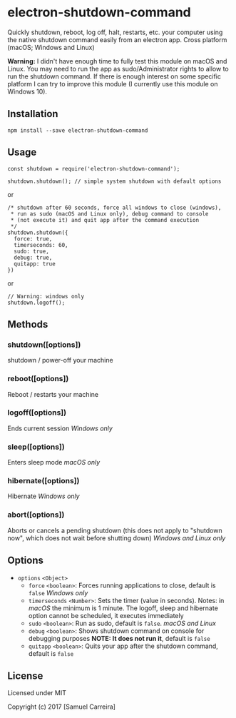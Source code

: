 electron-shutdown-command
=================

Quickly shutdown, reboot, log off, halt, restarts, etc. your computer using the native shutdown command easily from an electron app. Cross platform (macOS; Windows and Linux)

**Warning:** I didn't have enough time to fully test this module on macOS and Linux. You may need to run the app as sudo/Administrator rights to allow to run the shutdown command. If there is enough interest on some specific platform I can try to improve this module (I currently use this module on Windows 10).

## Installation

    npm install --save electron-shutdown-command

## Usage

```
const shutdown = require('electron-shutdown-command');

shutdown.shutdown(); // simple system shutdown with default options
```

or

```
/* shutdown after 60 seconds, force all windows to close (windows),
 * run as sudo (macOS and Linux only), debug command to console
 * (not execute it) and quit app after the command execution
 */
shutdown.shutdown({
  force: true,
  timerseconds: 60,
  sudo: true,
  debug: true,
  quitapp: true
})
```
or
```
// Warning: windows only
shutdown.logoff();
```


## Methods

### shutdown([options])
shutdown / power-off your machine

### reboot([options])
Reboot / restarts your machine

### logoff([options])
Ends current session *Windows only*

### sleep([options])
Enters sleep mode *macOS only*

### hibernate([options])
Hibernate *Windows only*

### abort([options])
Aborts or cancels a pending shutdown (this does not apply to "shutdown now", which does not wait before shutting down) *Windows and Linux only*

## Options
- `options` `<Object>`
  - `force` `<boolean>`: Forces running applications to close, default is `false` *Windows only*
  - `timerseconds` `<Number>`: Sets the timer (value in seconds). Notes: in *macOS* the minimum is 1 minute. The logoff, sleep and hibernate option cannot be scheduled, it executes immediately
  - `sudo` `<boolean>`: Run as sudo, default is `false`. *macOS and Linux*
  - `debug` `<boolean>`: Shows shutdown command on console for debugging purposes **NOTE: It does not run it**, default is `false`
  - `quitapp` `<boolean>`: Quits your app after the shutdown command, default is `false`

## License

Licensed under MIT

Copyright (c) 2017 [Samuel Carreira]